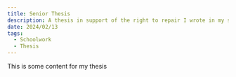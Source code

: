 ```yaml
---
title: Senior Thesis
description: A thesis in support of the right to repair I wrote in my senior year
date: 2024/02/13
tags:
  - Schoolwork
  - Thesis
---
```


This is some content for my thesis
